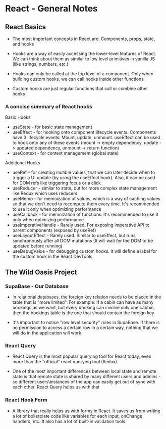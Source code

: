 # React - General Notes

## React Basics

- The most important concepts in React are: Components, props, state, and hooks

- Hooks are a way of easily accessing the lower-level features of React. We can
  think about them as similar to low level primitives in vanilla JS (like
  strings, numbers, etc.)

- Hooks can only be called at the top level of a component. Only when building
  custom hooks, we can call hooks inside other functions

- Custom hooks are just regular functions that call or combine other hooks

### A concise summary of React hooks

Basic Hooks

- useState - for basic state management
- useEffect - for hooking onto component lifecycle events. Components have 3
  lifecycle events: Mount, update, unmount. useEffect can be used to hook onto
  any of these events (mount -> empty dependency, update -> updated dependency,
  unmount -> return function)
- useContext - for context management (global state)

Additional Hooks

- useRef - for creating mutible values, that we can later decide when to trigger
  a UI update (by using the useEffect hook). Also, it can be used for DOM refs
  like triggering focus or a click
- useReducer - similar to state, but for more complex state management like
  Redux which uses reducers
- useMemo - for memoization of values, which is a way of caching values so that
  we don't need to recompute them every time. It's recommended to use it only
  when optimizing performance
- useCallback - for memoization of functions. It's recommended to use it only
  when optimizing performance
- useImperativeHandle - Rarely used. For exposing imperative API to parent
  components (exposed by useRef)
- useLayoutEffect - Rarely used. Similar to useEffect, but runs synchronously
  after all DOM mutations (It will wait for the DOM to be updated before
  running)
- useDebugValue - for debugging custom hooks. It will define a label for the
  custom hook in the React DevTools

## The Wild Oasis Project

### SupaBase - Our Database

- In relational databases, the foreign key relation needs to be placed in the
  table that is "more limited". For example: If a cabin can have as many
  bookings as we want, but every booking can involve only one cabbin, then the
  bookings table is the one that should contain the foreign key

- It's important to notice "row level security" rules in SupaBase. If there is
  no permission to access a certain row in a certain way, nothing that we will
  do in the application will work

### React Query

- React Query is the most popular querying tool for React today, even more than
  the "official" react querying tool (Redux)

- One of the most important differences between local state and remote state is
  that remote state is shared by many different users and admins - so different
  users\instances of the app can easily get out of sync with each other. React
  Query helps us with that

### React Hook Form

- A library that really helps us with forms in React. It saves us from writing a
  lot of boilerplate code like variables for each input, onChange handlers, etc.
  It also has a lot of built-in validation tools
